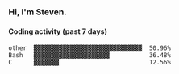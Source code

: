 ### Hi, I'm Steven.

#### Coding activity (past 7 days)
```
other  ▓▓▓▓▓▓▓▓▓▓▓▓▓▓▓▓▓▓▓▓▓▓▓▓▓▓▓▓▓▓  50.96%
Bash   ▓▓▓▓▓▓▓▓▓▓▓▓▓▓▓▓▓▓▓▓▓           36.48%
C      ▓▓▓▓▓▓▓                         12.56%
```
